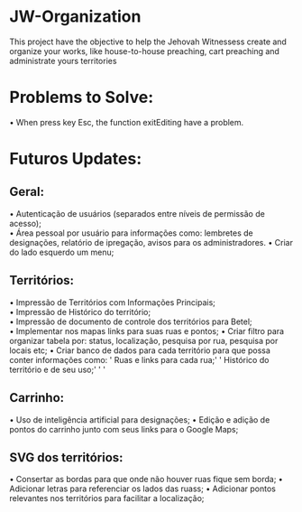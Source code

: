 # JW-Organization
This project have the objective to help the Jehovah Witnessess create and organize your works, like house-to-house preaching,
cart preaching and administrate yours territories

# Problems to Solve:
• When press key Esc, the function exitEditing have a problem.

# Futuros Updates:

<h2>Geral:</h2>
• Autenticação de usuários (separados entre níveis de permissão de acesso);<br>
• Área pessoal por usuário para informações como: lembretes de designações, relatório de ipregação, avisos para os administradores.
• Criar do lado esquerdo um menu;

<h2>Territórios:</h2>
• Impressão de Territórios com Informações Principais;<br>
• Impressão de Histórico do território;<br>
• Impressão de documento de controle dos territórios para Betel;<br>
• Implementar nos mapas links para suas ruas e pontos;
• Criar filtro para organizar tabela por: status, localização, pesquisa por rua, pesquisa por locais etc;
• Criar banco de dados para cada território para que possa conter informações como:
' Ruas e links para cada rua;'
' Histórico do território e de seu uso;'
' '

<h2>Carrinho:</h2>
• Uso de inteligência artificial para designações;
• Edição e adição de pontos do carrinho junto com seus links para o Google Maps;

<h2>SVG dos territórios:</h2>
• Consertar as bordas para que onde não houver ruas fique sem borda;
• Adicionar letras para referenciar os lados das ruass;
• Adicionar pontos relevantes nos territórios para facilitar a localização;